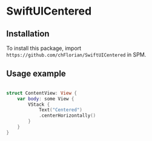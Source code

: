 # SwiftUICentered

## Installation

To install this package, import `https://github.com/chFlorian/SwiftUICentered` in SPM.

## Usage example

```swift

struct ContentView: View {
    var body: some View {
        VStack {
            Text("Centered")
            .centerHorizontally()
        }
    }
}

```
